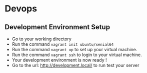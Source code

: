 # Devops
## Development Environment Setup
* Go to your working directory
* Run the command ```vagrant init ubuntu/xenial64```
* Run the command ```vagrant up``` to set up your virtual machine.
* Run the command ```vagrant ssh``` to login to your  virtual machine. 
* Your development environment is now ready !
* Go to the url: <http://development.local/> to run test your server

